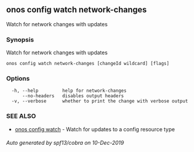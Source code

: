 ## onos config watch network-changes

Watch for network changes with updates

### Synopsis

Watch for network changes with updates

```
onos config watch network-changes [changeId wildcard] [flags]
```

### Options

```
  -h, --help         help for network-changes
      --no-headers   disables output headers
  -v, --verbose      whether to print the change with verbose output
```

### SEE ALSO

* [onos config watch](onos_config_watch.md)	 - Watch for updates to a config resource type

###### Auto generated by spf13/cobra on 10-Dec-2019

